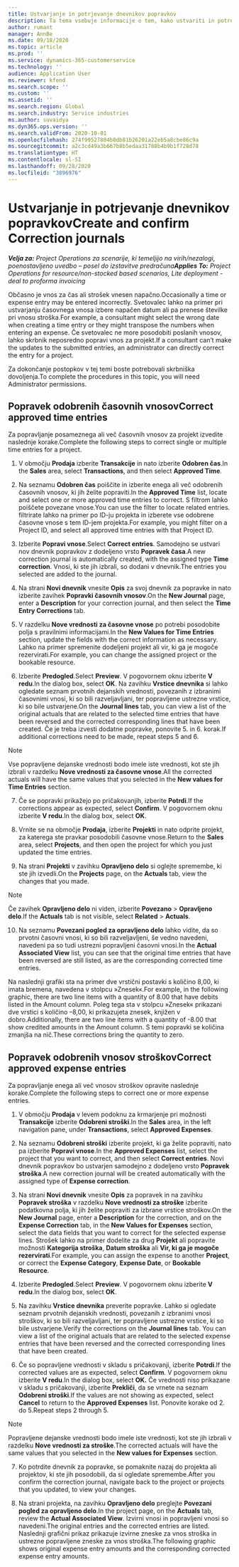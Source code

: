 ```yaml
---
title: Ustvarjanje in potrjevanje dnevnikov popravkov
description: Ta tema vsebuje informacije o tem, kako ustvariti in potrditi dnevnik popravkov.
author: rumant
manager: AnnBe
ms.date: 09/18/2020
ms.topic: article
ms.prod: ''
ms.service: dynamics-365-customerservice
ms.technology: ''
audience: Application User
ms.reviewer: kfend
ms.search.scope: ''
ms.custom: ''
ms.assetid: ''
ms.search.region: Global
ms.search.industry: Service industries
ms.author: suvaidya
ms.dyn365.ops.version: ''
ms.search.validFrom: 2020-10-01
ms.openlocfilehash: 274f99527804b0db81b26201a22eb5a8cbe86c9a
ms.sourcegitcommit: a2c3cd49a3b667b8b5edaa31788b4b9b1f728d78
ms.translationtype: HT
ms.contentlocale: sl-SI
ms.lasthandoff: 09/28/2020
ms.locfileid: "3896976"
---
```

# <a name="create-and-confirm-correction-journals"></a><span data-ttu-id="da609-103">Ustvarjanje in potrjevanje dnevnikov popravkov</span><span class="sxs-lookup"><span data-stu-id="da609-103">Create and confirm Correction journals</span></span>

<span data-ttu-id="da609-104">_**Velja za:** Project Operations za scenarije, ki temeljijo na virih/nezalogi, poenostavljeno uvedbo – posel do izstavitve predračuna_</span><span class="sxs-lookup"><span data-stu-id="da609-104">_**Applies To:** Project Operations for resource/non-stocked based scenarios, Lite deployment - deal to proforma invoicing_</span></span>

<span data-ttu-id="da609-105">Občasno je vnos za čas ali strošek vnesen napačno.</span><span class="sxs-lookup"><span data-stu-id="da609-105">Occasionally a time or expense entry may be entered incorrectly.</span></span> <span data-ttu-id="da609-106">Svetovalec lahko na primer pri ustvarjanju časovnega vnosa izbere napačen datum ali pa prenese številke pri vnosu stroška.</span><span class="sxs-lookup"><span data-stu-id="da609-106">For example, a consultant might select the wrong date when creating a time entry or they might transpose the numbers when entering an expense.</span></span> <span data-ttu-id="da609-107">Če svetovalec ne more posodobiti poslanih vnosov, lahko skrbnik neposredno popravi vnos za projekt.</span><span class="sxs-lookup"><span data-stu-id="da609-107">If a consultant can’t make the updates to the submitted entries, an administrator can directly correct the entry for a project.</span></span>

<span data-ttu-id="da609-108">Za dokončanje postopkov v tej temi boste potrebovali skrbniška dovoljenja.</span><span class="sxs-lookup"><span data-stu-id="da609-108">To complete the procedures in this topic, you will need Administrator permissions.</span></span>

## <a name="correct-approved-time-entries"></a><span data-ttu-id="da609-109">Popravek odobrenih časovnih vnosov</span><span class="sxs-lookup"><span data-stu-id="da609-109">Correct approved time entries</span></span>     

<span data-ttu-id="da609-110">Za popravljanje posameznega ali več časovnih vnosov za projekt izvedite naslednje korake.</span><span class="sxs-lookup"><span data-stu-id="da609-110">Complete the following steps to correct single or multiple time entries for a project.</span></span>

1. <span data-ttu-id="da609-111">V območju **Prodaja** izberite **Transakcije** in nato izberite **Odobren čas**.</span><span class="sxs-lookup"><span data-stu-id="da609-111">In the **Sales** area, select **Transactions**, and then select **Approved Time**.</span></span> 

2. <span data-ttu-id="da609-112">Na seznamu **Odobren čas** poiščite in izberite enega ali več odobrenih časovnih vnosov, ki jih želite popraviti.</span><span class="sxs-lookup"><span data-stu-id="da609-112">In the **Approved Time** list, locate and select one or more approved time entries to correct.</span></span> <span data-ttu-id="da609-113">S filtrom lahko poiščete povezane vnose.</span><span class="sxs-lookup"><span data-stu-id="da609-113">You can use the filter to locate related entries.</span></span> <span data-ttu-id="da609-114">filtrirate lahko na primer po ID-ju projekta in izberete vse odobrene časovne vnose s tem ID-jem projekta.</span><span class="sxs-lookup"><span data-stu-id="da609-114">For example, you might filter on a Project ID, and select all approved time entries with that Project ID.</span></span>

3. <span data-ttu-id="da609-115">Izberite **Popravi vnose**.</span><span class="sxs-lookup"><span data-stu-id="da609-115">Select **Correct entries**.</span></span> <span data-ttu-id="da609-116">Samodejno se ustvari nov dnevnik popravkov z dodeljeno vrsto **Popravek časa**.</span><span class="sxs-lookup"><span data-stu-id="da609-116">A new correction journal is automatically created, with the assigned type **Time correction**.</span></span> <span data-ttu-id="da609-117">Vnosi, ki ste jih izbrali, so dodani v dnevnik.</span><span class="sxs-lookup"><span data-stu-id="da609-117">The entries you selected are added to the journal.</span></span> 

4. <span data-ttu-id="da609-118">Na strani **Novi dnevnik** vnesite **Opis** za svoj dnevnik za popravke in nato izberite zavihek **Popravki časovnih vnosov**.</span><span class="sxs-lookup"><span data-stu-id="da609-118">On the **New Journal** page, enter a **Description** for your correction journal, and then select the **Time Entry Corrections** tab.</span></span>  

5. <span data-ttu-id="da609-119">V razdelku **Nove vrednosti za časovne vnose** po potrebi posodobite polja s pravilnimi informacijami.</span><span class="sxs-lookup"><span data-stu-id="da609-119">In the **New Values for Time Entries** section, update the fields with the correct information as necessary.</span></span> <span data-ttu-id="da609-120">Lahko na primer spremenite dodeljeni projekt ali vir, ki ga je mogoče rezervirati.</span><span class="sxs-lookup"><span data-stu-id="da609-120">For example, you can change the assigned project or the bookable resource.</span></span>

6. <span data-ttu-id="da609-121">Izberite **Predogled**.</span><span class="sxs-lookup"><span data-stu-id="da609-121">Select **Preview**.</span></span> <span data-ttu-id="da609-122">V pogovornem oknu izberite **V redu**.</span><span class="sxs-lookup"><span data-stu-id="da609-122">In the dialog box, select **OK**.</span></span> <span data-ttu-id="da609-123">Na zavihku **Vrstice dnevnika** si lahko ogledate seznam prvotnih dejanskih vrednosti, povezanih z izbranimi časovnimi vnosi, ki so bili razveljavljani, ter popravljene ustrezne vrstice, ki so bile ustvarjene.</span><span class="sxs-lookup"><span data-stu-id="da609-123">On the **Journal lines** tab, you can view a list of the original actuals that are related to the selected time entries that have been reversed and the corrected corresponding lines that have been created.</span></span> <span data-ttu-id="da609-124">Če je treba izvesti dodatne popravke, ponovite 5. in 6. korak.</span><span class="sxs-lookup"><span data-stu-id="da609-124">If additional corrections need to be made, repeat steps 5 and 6.</span></span> 

> [!NOTE]
> <span data-ttu-id="da609-125">Vse popravljene dejanske vrednosti bodo imele iste vrednosti, kot ste jih izbrali v razdelku **Nove vrednosti za časovne vnose**.</span><span class="sxs-lookup"><span data-stu-id="da609-125">All the corrected actuals will have the same values that you selected in the **New values for Time Entries** section.</span></span>

7. <span data-ttu-id="da609-126">Če se popravki prikažejo po pričakovanjih, izberite **Potrdi**.</span><span class="sxs-lookup"><span data-stu-id="da609-126">If the corrections appear as expected, select **Confirm**.</span></span> <span data-ttu-id="da609-127">V pogovornem oknu izberite **V redu**.</span><span class="sxs-lookup"><span data-stu-id="da609-127">In the dialog box, select **OK**.</span></span>

8. <span data-ttu-id="da609-128">Vrnite se na območje **Prodaja**, izberite **Projekti** in nato odprite projekt, za katerega ste pravkar posodobili časovne vnose.</span><span class="sxs-lookup"><span data-stu-id="da609-128">Return to the **Sales** area, select **Projects**, and then open the project for which you just updated the time entries.</span></span> 

9. <span data-ttu-id="da609-129">Na strani **Projekti** v zavihku **Opravljeno delo** si oglejte spremembe, ki ste jih izvedli.</span><span class="sxs-lookup"><span data-stu-id="da609-129">On the **Projects** page, on the **Actuals** tab, view the changes that you made.</span></span> 

> [!NOTE]
> <span data-ttu-id="da609-130">Če zavihek **Opravljeno delo** ni viden, izberite **Povezano** > **Opravljeno delo**.</span><span class="sxs-lookup"><span data-stu-id="da609-130">If the **Actuals** tab is not visible, select **Related** > **Actuals**.</span></span>  

10. <span data-ttu-id="da609-131">Na seznamu **Povezani pogled za opravljeno delo** lahko vidite, da so prvotni časovni vnosi, ki so bili razveljavljeni, še vedno navedeni, navedeni pa so tudi ustrezni popravljeni časovni vnosi.</span><span class="sxs-lookup"><span data-stu-id="da609-131">In the **Actual Associated View** list, you can see that the original time entries that have been reversed are still listed, as are the corresponding corrected time entries.</span></span> 

<span data-ttu-id="da609-132">Na naslednji grafiki sta na primer dve vrstični postavki s količino 8,00, ki imata bremena, navedena v stolpcu »Znesek«.</span><span class="sxs-lookup"><span data-stu-id="da609-132">For example, in the following graphic, there are two line items with a quantity of 8.00 that have debits listed in the Amount column.</span></span> <span data-ttu-id="da609-133">Poleg tega sta v stolpcu »Znesek« prikazani dve vrstici s količino –8,00, ki prikazujeta znesek, knjižen v dobro.</span><span class="sxs-lookup"><span data-stu-id="da609-133">Additionally, there are two line items with a quantity of -8.00 that show credited amounts in the Amount column.</span></span> <span data-ttu-id="da609-134">S temi popravki se količina zmanjša na nič.</span><span class="sxs-lookup"><span data-stu-id="da609-134">These corrections bring the quantity to zero.</span></span>

 
## <a name="correct-approved-expense-entries"></a><span data-ttu-id="da609-135">Popravek odobrenih vnosov stroškov</span><span class="sxs-lookup"><span data-stu-id="da609-135">Correct approved expense entries</span></span>

<span data-ttu-id="da609-136">Za popravljanje enega ali več vnosov stroškov opravite naslednje korake.</span><span class="sxs-lookup"><span data-stu-id="da609-136">Complete the following steps to correct one or more expense entries.</span></span> 

1. <span data-ttu-id="da609-137">V območju **Prodaja** v levem podoknu za krmarjenje pri možnosti **Transakcije** izberite **Odobreni stroški**.</span><span class="sxs-lookup"><span data-stu-id="da609-137">In the **Sales** area, in the left navigation pane, under **Transactions**, select **Approved Expenses**.</span></span>

2. <span data-ttu-id="da609-138">Na seznamu **Odobreni stroški** izberite projekt, ki ga želite popraviti, nato pa izberite **Popravi vnose**.</span><span class="sxs-lookup"><span data-stu-id="da609-138">In the **Approved Expenses** list, select the project that you want to correct, and then select **Correct entries**.</span></span> <span data-ttu-id="da609-139">Novi dnevnik popravkov bo ustvarjen samodejno z dodeljeno vrsto **Popravek stroška**.</span><span class="sxs-lookup"><span data-stu-id="da609-139">A new correction journal will be created automatically with the assigned type of **Expense correction**.</span></span> 

3. <span data-ttu-id="da609-140">Na strani **Novi dnevnik** vnesite **Opis** za popravek in na zavihku **Popravek stroška** v razdelku **Nove vrednosti za stroške** izberite podatkovna polja, ki jih želite popraviti za izbrane vrstice stroškov.</span><span class="sxs-lookup"><span data-stu-id="da609-140">On the **New Journal** page, enter a **Description** for the correction, and on the **Expense Correction** tab, in the **New Values for Expenses** section, select the data fields that you want to correct for the selected expense lines.</span></span> <span data-ttu-id="da609-141">Strošek lahko na primer dodelite za drug **Projekt** ali popravite možnosti **Kategorija stroška**, **Datum stroška** ali **Vir, ki ga je mogoče rezervirati**.</span><span class="sxs-lookup"><span data-stu-id="da609-141">For example, you can assign the expense to another **Project**, or correct the **Expense Category**, **Expense Date**, or **Bookable Resource**.</span></span>

4. <span data-ttu-id="da609-142">Izberite **Predogled**.</span><span class="sxs-lookup"><span data-stu-id="da609-142">Select **Preview**.</span></span> <span data-ttu-id="da609-143">V pogovornem oknu izberite **V redu**.</span><span class="sxs-lookup"><span data-stu-id="da609-143">In the dialog box, select **OK**.</span></span> 

5. <span data-ttu-id="da609-144">Na zavihku **Vrstice dnevnika** preverite popravke. Lahko si ogledate seznam prvotnih dejanskih vrednosti, povezanih z izbranimi vnosi stroškov, ki so bili razveljavljani, ter popravljene ustrezne vrstice, ki so bile ustvarjene.</span><span class="sxs-lookup"><span data-stu-id="da609-144">Verify the corrections on the **Journal lines** tab. You can view a list of the original actuals that are related to the selected expense entries that have been reversed and the corrected corresponding lines that have been created.</span></span>

6. <span data-ttu-id="da609-145">Če so popravljene vrednosti v skladu s pričakovanji, izberite **Potrdi**.</span><span class="sxs-lookup"><span data-stu-id="da609-145">If the corrected values are as expected, select **Confirm**.</span></span> <span data-ttu-id="da609-146">V pogovornem oknu izberite **V redu**.</span><span class="sxs-lookup"><span data-stu-id="da609-146">In the dialog box, select **OK.**</span></span> <span data-ttu-id="da609-147">Če vrednosti niso prikazane v skladu s pričakovanji, izberite **Prekliči**, da se vrnete na seznam **Odobreni stroški**.</span><span class="sxs-lookup"><span data-stu-id="da609-147">If the values are not showing as expected, select **Cancel** to return to the **Approved Expenses** list.</span></span> <span data-ttu-id="da609-148">Ponovite korake od 2. do 5.</span><span class="sxs-lookup"><span data-stu-id="da609-148">Repeat steps 2 through 5.</span></span> 

> [!NOTE]
> <span data-ttu-id="da609-149">Popravljene dejanske vrednosti bodo imele iste vrednosti, kot ste jih izbrali v razdelku **Nove vrednosti za stroške**.</span><span class="sxs-lookup"><span data-stu-id="da609-149">The corrected actuals will have the same values that you selected in the **New values for Expenses** section.</span></span>

7. <span data-ttu-id="da609-150">Ko potrdite dnevnik za popravke, se pomaknite nazaj do projekta ali projektov, ki ste jih posodobili, da si ogledate spremembe.</span><span class="sxs-lookup"><span data-stu-id="da609-150">After you confirm the correction journal, navigate back to the project or projects that you updated, to view your changes.</span></span>  

8. <span data-ttu-id="da609-151">Na strani projekta, na zavihku **Opravljeno delo** preglejte **Povezani pogled za opravljeno delo**.</span><span class="sxs-lookup"><span data-stu-id="da609-151">In the project page, on the **Actuals** tab, review the **Actual Associated View**.</span></span> <span data-ttu-id="da609-152">Izvirni vnosi in popravljeni vnosi so navedeni.</span><span class="sxs-lookup"><span data-stu-id="da609-152">The original entries and the corrected entries are listed.</span></span> <span data-ttu-id="da609-153">Naslednji grafični prikaz prikazuje izvirne zneske za vnos stroška in ustrezne popravljene zneske za vnos stroška.</span><span class="sxs-lookup"><span data-stu-id="da609-153">The following graphic shows original expense entry amounts and the corresponding corrected expense entry amounts.</span></span> 


